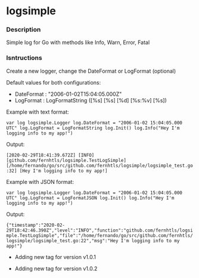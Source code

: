 # logsimple

### Description

Simple log for Go with methods like Info, Warn, Error, Fatal

### Isntructions

Create a new logger, change the DateFormat or LogFormat (optional)

Default values for both configurations:
* DateFormat : "2006-01-02T15:04:05.000Z"
* LogFormat : LogFormatString ([%s] [%s] [%d] [%s:%v] [%s])

Example with text format:

`
var log logsimple.Logger
log.DateFormat = "2006-01-02 15:04:05.000 UTC"
log.LogFormat = LogFormatString
log.Init()
log.Info("Hey I'm logging info to my app!")
`

Output:

`
[2020-02-29T18:41:39.672Z] [INFO] [github.com/fernhtls/logsimple.TestLogSimple] [/home/fernando/go/src/github.com/fernhtls/logsimple/logsimple_test.go:32] [Hey I'm logging info to my app!]
`

Example with JSON format:

`
var log logsimple.Logger
log.DateFormat = "2006-01-02 15:04:05.000 UTC"
log.LogFormat = LogFormatJSON
log.Init()
log.Info("Hey I'm logging info to my app!")
`

Output:

`
{"timestamp":"2020-02-29T18:42:46.390Z","level":"INFO","function":"github.com/fernhtls/logsimple.TestLogSimple","file":"/home/fernando/go/src/github.com/fernhtls/logsimple/logsimple_test.go:22","msg":"Hey I'm logging info to my app!"}
`

* Adding new tag for version v1.0.1

* Adding new tag for version v1.0.2
